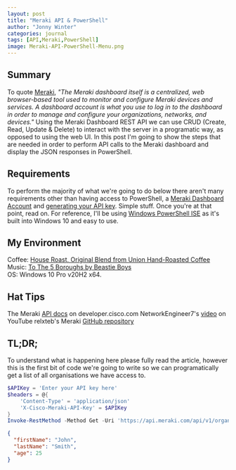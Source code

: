 ```yaml
---
layout: post
title: "Meraki API & PowerShell"
author: "Jonny Winter"
categories: journal
tags: [API,Meraki,PowerShell]
image: Meraki-API-PowerShell-Menu.png
---
```


## Summary

To quote [Meraki](https://documentation.meraki.com/Getting_Started#:~:text=The%20Meraki%20dashboard%20itself%20is,organizations%2C%20networks%2C%20and%20devices), *"The Meraki dashboard itself is a centralized, web browser-based tool used to monitor and configure Meraki devices and services. A dashboard account is what you use to log in to the dashboard in order to manage and configure your organizations, networks, and devices."* Using the Meraki Dashboard REST API we can use CRUD (Create, Read, Update & Delete) to interact with the server in a programatic way, as opposed to using the web UI. In this post I'm going to show the steps that are needed in order to perform API calls to the Meraki dashboard and display the JSON responses in PowerShell. 

## Requirements

To perform the majority of what we're going to do below there aren't many requirements other than having access to PowerShell, a [Meraki Dashboard Account](https://documentation.meraki.com/Getting_Started) and [generating your API key](https://documentation.meraki.com/General_Administration/Other_Topics/The_Cisco_Meraki_Dashboard_API). Simple stuff. Once you're at that point, read on. For reference, I'll be using [Windows PowerShell ISE](https://docs.microsoft.com/en-us/powershell/scripting/windows-powershell/ise/introducing-the-windows-powershell-ise?view=powershell-7.1) as it's built into Windows 10 and easy to use. 

## My Environment

Coffee: [House Roast, Original Blend from Union Hand-Roasted Coffee](https://unionroasted.com/collections/our-favourite-coffees/products/house-roast-original-blend)
<br>
Music: [To The 5 Boroughs by Beastie Boys](https://open.spotify.com/album/1yw6pIVYjbf9WoLiPkIPJv?si=hFBr1chPQ9GnD48pULQMaQ)
<br>
OS: Windows 10 Pro v20H2 x64.

## Hat Tips

The Meraki [API docs](https://developer.cisco.com/meraki/api-v1/) on developer.cisco.com
NetworkEngineer7's [video](https://www.youtube.com/watch?v=MTOyge6ZZmg&ab_channel=NetworkEngineer7) on YouTube
relxteb's Meraki [GitHub repository](https://github.com/relaxteb/Meraki)

## TL;DR;

To understand what is happening here please fully read the article, however this is the first bit of code we're going to write so we can programatically get a list of all organisations we have access to.
<br>
```powershell
$APIKey = 'Enter your API key here'
$headers = @{
    'Content-Type' = 'application/json'
    'X-Cisco-Meraki-API-Key' = $APIKey
}
Invoke-RestMethod -Method Get -Uri 'https://api.meraki.com/api/v1/organizations' -Headers $headers
```

```json
{
  "firstName": "John",
  "lastName": "Smith",
  "age": 25
}
```
